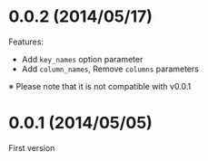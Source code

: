 # 0.0.2 (2014/05/17)

Features:

- Add `key_names` option parameter
- Add `column_names`, Remove `columns` parameters

※ Please note that it is not compatible with v0.0.1


# 0.0.1 (2014/05/05)

First version
